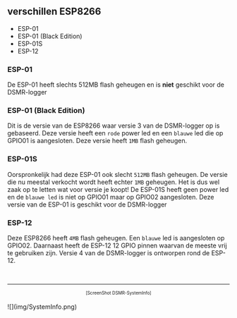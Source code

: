 ## verschillen ESP8266 

- ESP-01
- ESP-01 (Black Edition)
- ESP-01S
- ESP-12

### ESP-01
De ESP-01 heeft slechts 512MB flash geheugen en is **niet** geschikt voor de DSMR-logger

### ESP-01 (Black Edition)
Dit is de versie van de ESP8266 waar versie 3 van de DSMR-logger op is gebaseerd. 
Deze versie heeft een `rode` power led en een `blauwe` led die op GPIO01 is aangesloten.
Deze versie heeft `1MB` flash geheugen.

### ESP-01S
Oorspronkelijk had deze ESP-01 ook slecht `512MB` flash geheugen. 
De versie die nu meestal verkocht wordt heeft echter `1MB` geheugen. 
Het is dus wel zaak op te letten wat voor versie je koopt!
De ESP-01S heeft geen power led en de `blauwe led` is niet op GPIO01 maar op GPIO02 aangesloten.
Deze versie van de ESP-01 is geschikt voor de DSMR-logger

### ESP-12
Deze ESP8266 heeft `4MB` flash geheugen. Een `blauwe` led is aangesloten op GPIO02.
Daarnaast heeft de ESP-12 12 GPIO pinnen waarvan de meeste vrij te gebruiken zijn.
Versie 4 van de DSMR-logger is ontworpen rond de ESP-12.

<br>

---
<center style="font-size: 70%">[ScreenShot DSMR-SystemInfo]</center><br>
![](img/SystemInfo.png)
